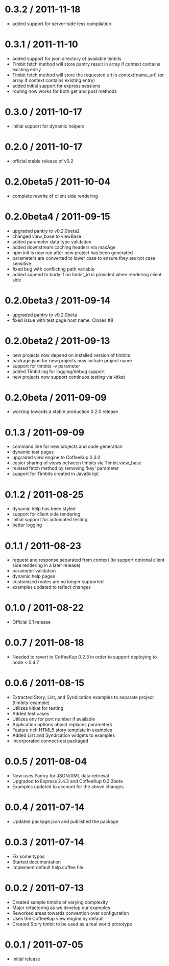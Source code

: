 0.3.2 / 2011-11-18
==================

  * added support for server-side less compilation

0.3.1 / 2011-11-10
==================

  * added support for json directory of available timbits
  * Timbit fetch method will store pantry result in array if context contains existing entry
  * Timbit fetch method will store the requested uri in context[name_uri] (or array if context contains existing entry)
  * added initial support for express sessions
  * routing now works for both get and post methods

0.3.0 / 2011-10-17
==================

  * initial support for dynamic helpers

0.2.0 / 2011-10-17
==================

  * official stable release of v0.2

0.2.0beta5 / 2011-10-04
=======================

  * complete rewrite of client side rendering

0.2.0beta4 / 2011-09-15
=======================

  * upgraded pantry to v0.2.0beta2
  * changed view_base to viewBase
  * added parameter data type validation
  * added downstream caching headers via maxAge
  * npm init is now run after new project has been generated
  * parameters are converted to lower case to ensure they are not case sensitive
  * fixed bug with conflicting path variable
  * added append to body if no timbit_id is provided when rendering client side

0.2.0beta3 / 2011-09-14
=======================

  * upgraded pantry to v0.2.0beta
  * fixed issue with test page host name. Closes #8

0.2.0beta2 / 2011-09-13
=======================

  * new projects now depend on installed version of timbits
  * package.json for new projects now include project name
  * support for timbits -v parameter
  * added Timbit.log for logging/debug support
  * new projects now support continuos testing via kitkat

0.2.0beta / 2011-09-09
======================

  * working towards a stable production 0.2.0 release

0.1.3 / 2011-09-09
==================

  * command line for new projects and code generation
  * dynamic test pages
  * upgraded view engine to CoffeeKup 0.3.0
  * easier sharing of views between timbits via Timbit.view_base
  * revised fetch method by removing 'key' parameter
  * support for Timbits created in JavaScript

0.1.2 / 2011-08-25
==================

  * dynamic help has been styled
  * support for client side rendering
  * initial support for automated testing
  * better logging

0.1.1 / 2011-08-23
==================

  * request and response separated from context (to support optional client side rendering in a later release)
  * parameter validation
  * dynamic help pages
  * customized routes are no longer supported
  * examples updated to reflect changes

0.1.0 / 2011-08-22
==================

  * Official 0.1 release

0.0.7 / 2011-08-18
==================

  * Needed to revert to CoffeeKup 0.2.3 in order to support deploying to node < 0.4.7

0.0.6 / 2011-08-15
==================

  * Extracted Story, List, and Syndication examples to separate project (timbits-example)
  * Utilizes kitkat for testing
  * Added test cases
  * Utilizes env for port number if available
  * Application options object replaces parameters
  * Feature rich HTML5 story template in examples
  * Added List and Syndication widgets to examples
  * Incorporated connect-esi packaged

0.0.5 / 2011-08-04
==================

  * Now uses Pantry for JSON/XML data retrieval
  * Upgraded to Express 2.4.3 and CoffeeKup 0.3.0beta
  * Examples updated to account for the above changes

0.0.4 / 2011-07-14
==================

  * Updated package.json and published the package

0.0.3 / 2011-07-14
==================

  * Fix some typos
  * Started documentation
  * Implement default help.coffee file

0.0.2 / 2011-07-13
==================

  * Created sample timbits of varying complexity
  * Major refactoring as we develop our examples
  * Reworked areas towards convention over configuration
  * Uses the CoffeeKup view engine by default
  * Created Story timbit to be used as a real world prototype
	
0.0.1 / 2011-07-05
==================

  * Initial release































